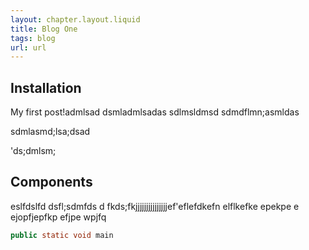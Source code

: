 ```yaml
---
layout: chapter.layout.liquid
title: Blog One
tags: blog
url: url
---
```


## Installation

My first post!admlsad
dsmladmlsadas
sdlmsldmsd
sdmdflmn;asmldas

sdmlasmd;lsa;dsad

'ds;dmlsm;

## Components

eslfdslfd
dsfl;sdmfds
d
fkds;fkjjjjjjjjjjjjjjjef'eflefdkefn elflkefke epekpe e ejopfjepfkp efjpe wpjfq

```java
public static void main
```